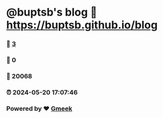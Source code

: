 # @buptsb's blog :link: https://buptsb.github.io/blog 
### :page_facing_up: [3](https://buptsb.github.io/blog/tag.html) 
### :speech_balloon: 0 
### :hibiscus: 20068 
### :alarm_clock: 2024-05-20 17:07:46 
### Powered by :heart: [Gmeek](https://github.com/Meekdai/Gmeek)

